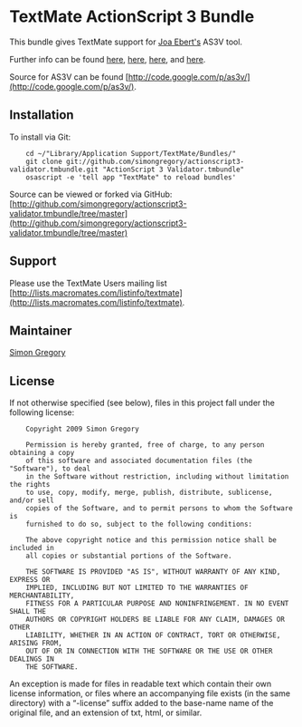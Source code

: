 TextMate ActionScript 3 Bundle
==============================

This bundle gives TextMate support for [Joa Ebert's](http://blog.joa-ebert.com/) AS3V tool. 

Further info can be found 
[here](http://blog.joa-ebert.com/2008/10/06/as3v/), 
[here](http://blog.joa-ebert.com/2009/05/20/as3v-preview/), 
[here](http://blog.joa-ebert.com/2009/05/18/the-return-of-as3v/), and
[here](http://blog.joa-ebert.com/2009/06/26/as3v-for-ant-released/).

Source for AS3V can be found [http://code.google.com/p/as3v/](http://code.google.com/p/as3v/).
 
Installation
------------

To install via Git:

		cd ~/"Library/Application Support/TextMate/Bundles/"
		git clone git://github.com/simongregory/actionscript3-validator.tmbundle.git "ActionScript 3 Validator.tmbundle"
		osascript -e 'tell app "TextMate" to reload bundles'

Source can be viewed or forked via GitHub: [http://github.com/simongregory/actionscript3-validator.tmbundle/tree/master](http://github.com/simongregory/actionscript3-validator.tmbundle/tree/master)

Support
-------

Please use the TextMate Users mailing list [http://lists.macromates.com/listinfo/textmate](http://lists.macromates.com/listinfo/textmate).

Maintainer
----------

[Simon Gregory](http://blog.simonregory.com)

License
-------

If not otherwise specified (see below), files in this project fall under the following license:

		Copyright 2009 Simon Gregory

		Permission is hereby granted, free of charge, to any person obtaining a copy
		of this software and associated documentation files (the "Software"), to deal
		in the Software without restriction, including without limitation the rights
		to use, copy, modify, merge, publish, distribute, sublicense, and/or sell
		copies of the Software, and to permit persons to whom the Software is
		furnished to do so, subject to the following conditions:

		The above copyright notice and this permission notice shall be included in
		all copies or substantial portions of the Software.

		THE SOFTWARE IS PROVIDED "AS IS", WITHOUT WARRANTY OF ANY KIND, EXPRESS OR
		IMPLIED, INCLUDING BUT NOT LIMITED TO THE WARRANTIES OF MERCHANTABILITY,
		FITNESS FOR A PARTICULAR PURPOSE AND NONINFRINGEMENT. IN NO EVENT SHALL THE
		AUTHORS OR COPYRIGHT HOLDERS BE LIABLE FOR ANY CLAIM, DAMAGES OR OTHER
		LIABILITY, WHETHER IN AN ACTION OF CONTRACT, TORT OR OTHERWISE, ARISING FROM,
		OUT OF OR IN CONNECTION WITH THE SOFTWARE OR THE USE OR OTHER DEALINGS IN
		THE SOFTWARE.

An exception is made for files in readable text which contain their own license information, or files where an accompanying file exists (in the same directory) with a “-license” suffix added to the base-name name of the original file, and an extension of txt, html, or similar.
